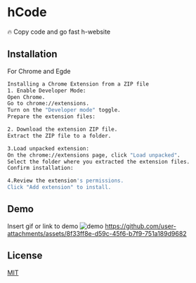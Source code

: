 
# hCode 

🔥 Copy code and go fast h-website
## Installation

For Chrome and Egde

```bash
Installing a Chrome Extension from a ZIP file
1. Enable Developer Mode:
Open Chrome.
Go to chrome://extensions.
Turn on the "Developer mode" toggle.
Prepare the extension files:

2. Download the extension ZIP file.
Extract the ZIP file to a folder.

3.Load unpacked extension:
On the chrome://extensions page, click "Load unpacked".
Select the folder where you extracted the extension files.
Confirm installation:

4.Review the extension's permissions.
Click "Add extension" to install.
```
    
## Demo

Insert gif or link to demo
![demo](https://github.com/user-attachments/assets/5a9c2f98-42da-4ff2-828f-4ffaaaa65be6)
https://github.com/user-attachments/assets/8f33ff8e-d59c-45f6-b7f9-751a189d9682

## License

[MIT](https://choosealicense.com/licenses/mit/)

